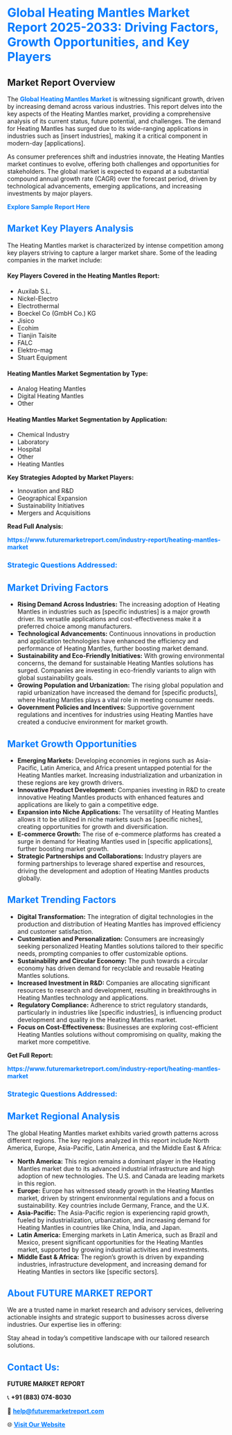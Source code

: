 <h1 style="color: #007BFF;">Global Heating Mantles Market Report 2025-2033: Driving Factors, Growth Opportunities, and Key Players</h1>

<section id="overview">
<h2>Market Report Overview</h2>
<p>The <a href="https://www.futuremarketreport.com/industry-report/heating-mantles-market" style="color: #007BFF; text-decoration: none;"><strong>Global Heating Mantles Market</strong></a> is witnessing significant growth, driven by increasing demand across various industries. This report delves into the key aspects of the Heating Mantles market, providing a comprehensive analysis of its current status, future potential, and challenges. The demand for Heating Mantles has surged due to its wide-ranging applications in industries such as [insert industries], making it a critical component in modern-day [applications].</p>
<p>As consumer preferences shift and industries innovate, the Heating Mantles market continues to evolve, offering both challenges and opportunities for stakeholders. The global market is expected to expand at a substantial compound annual growth rate (CAGR) over the forecast period, driven by technological advancements, emerging applications, and increasing investments by major players.</p>
</section>

<section id="overview">
<p><a href="https://www.futuremarketreport.com/request-sample/reportId=128163" style="color: #007BFF; text-decoration: none;"><strong>Explore Sample Report Here</strong></a></p>
</section>

<section id="key-players">
<h2 style="color: #007BFF;">Market Key Players Analysis</h2>
<p>The Heating Mantles market is characterized by intense competition among key players striving to capture a larger market share. Some of the leading companies in the market include:</p>
<h4>Key Players Covered in the Heating Mantles Report:</h4>
<ul><li>Auxilab S.L.</li><li>Nickel-Electro</li><li>Electrothermal</li><li>Boeckel Co (GmbH Co.) KG</li><li>Jisico</li><li>Ecohim</li><li>Tianjin Taisite</li><li>FALC</li><li>Elektro-mag</li><li>Stuart Equipment</li></ul>
<h4>Heating Mantles Market Segmentation by Type:</h4>
<ul><li>Analog Heating Mantles</li><li>Digital Heating Mantles</li><li>Other</li></ul>

<h4>Heating Mantles Market Segmentation by Application:</h4>
<ul><li>Chemical Industry</li><li>Laboratory</li><li>Hospital</li><li>Other</li><li>Heating Mantles</li></ul>
<p><strong>Key Strategies Adopted by Market Players:</strong></p>
<ul>
<li>Innovation and R&D</li>
<li>Geographical Expansion</li>
<li>Sustainability Initiatives</li>
<li>Mergers and Acquisitions</li>
</ul>
</section>

<section>
<p><strong>Read Full Analysis: </strong></p><a href="https://www.futuremarketreport.com/industry-report/heating-mantles-market" style="color: #007BFF; text-decoration: none;"><strong>https://www.futuremarketreport.com/industry-report/heating-mantles-market</strong></a>
<h3 style="color: #007BFF;">Strategic Questions Addressed:</h3>
</section>

<section id="driving-factors">
<h2 style="color: #007BFF;">Market Driving Factors</h2>
<ul>
<li><strong>Rising Demand Across Industries:</strong> The increasing adoption of Heating Mantles in industries such as [specific industries] is a major growth driver. Its versatile applications and cost-effectiveness make it a preferred choice among manufacturers.</li>
<li><strong>Technological Advancements:</strong> Continuous innovations in production and application technologies have enhanced the efficiency and performance of Heating Mantles, further boosting market demand.</li>
<li><strong>Sustainability and Eco-Friendly Initiatives:</strong> With growing environmental concerns, the demand for sustainable Heating Mantles solutions has surged. Companies are investing in eco-friendly variants to align with global sustainability goals.</li>
<li><strong>Growing Population and Urbanization:</strong> The rising global population and rapid urbanization have increased the demand for [specific products], where Heating Mantles plays a vital role in meeting consumer needs.</li>
<li><strong>Government Policies and Incentives:</strong> Supportive government regulations and incentives for industries using Heating Mantles have created a conducive environment for market growth.</li>
</ul>
</section>

<section id="growth-opportunities">
<h2 style="color: #007BFF;">Market Growth Opportunities</h2>
<ul>
<li><strong>Emerging Markets:</strong> Developing economies in regions such as Asia-Pacific, Latin America, and Africa present untapped potential for the Heating Mantles market. Increasing industrialization and urbanization in these regions are key growth drivers.</li>
<li><strong>Innovative Product Development:</strong> Companies investing in R&D to create innovative Heating Mantles products with enhanced features and applications are likely to gain a competitive edge.</li>
<li><strong>Expansion into Niche Applications:</strong> The versatility of Heating Mantles allows it to be utilized in niche markets such as [specific niches], creating opportunities for growth and diversification.</li>
<li><strong>E-commerce Growth:</strong> The rise of e-commerce platforms has created a surge in demand for Heating Mantles used in [specific applications], further boosting market growth.</li>
<li><strong>Strategic Partnerships and Collaborations:</strong> Industry players are forming partnerships to leverage shared expertise and resources, driving the development and adoption of Heating Mantles products globally.</li>
</ul>
</section>

<section id="trending-factors">
<h2 style="color: #007BFF;">Market Trending Factors</h2>
<ul>
<li><strong>Digital Transformation:</strong> The integration of digital technologies in the production and distribution of Heating Mantles has improved efficiency and customer satisfaction.</li>
<li><strong>Customization and Personalization:</strong> Consumers are increasingly seeking personalized Heating Mantles solutions tailored to their specific needs, prompting companies to offer customizable options.</li>
<li><strong>Sustainability and Circular Economy:</strong> The push towards a circular economy has driven demand for recyclable and reusable Heating Mantles solutions.</li>
<li><strong>Increased Investment in R&D:</strong> Companies are allocating significant resources to research and development, resulting in breakthroughs in Heating Mantles technology and applications.</li>
<li><strong>Regulatory Compliance:</strong> Adherence to strict regulatory standards, particularly in industries like [specific industries], is influencing product development and quality in the Heating Mantles market.</li>
<li><strong>Focus on Cost-Effectiveness:</strong> Businesses are exploring cost-efficient Heating Mantles solutions without compromising on quality, making the market more competitive.</li>
</ul>
</section>

<section>
<p><strong>Get Full Report: </strong></p><a href="https://www.futuremarketreport.com/industry-report/heating-mantles-market" style="color: #007BFF; text-decoration: none;"><strong>https://www.futuremarketreport.com/industry-report/heating-mantles-market</strong></a>
<h3 style="color: #007BFF;">Strategic Questions Addressed:</h3>
</section>


<section id="regional-analysis">
<h2 style="color: #007BFF;">Market Regional Analysis</h2>
<p>The global Heating Mantles market exhibits varied growth patterns across different regions. The key regions analyzed in this report include North America, Europe, Asia-Pacific, Latin America, and the Middle East & Africa:</p>
<ul>
<li><strong>North America:</strong> This region remains a dominant player in the Heating Mantles market due to its advanced industrial infrastructure and high adoption of new technologies. The U.S. and Canada are leading markets in this region.</li>
<li><strong>Europe:</strong> Europe has witnessed steady growth in the Heating Mantles market, driven by stringent environmental regulations and a focus on sustainability. Key countries include Germany, France, and the U.K.</li>
<li><strong>Asia-Pacific:</strong> The Asia-Pacific region is experiencing rapid growth, fueled by industrialization, urbanization, and increasing demand for Heating Mantles in countries like China, India, and Japan.</li>
<li><strong>Latin America:</strong> Emerging markets in Latin America, such as Brazil and Mexico, present significant opportunities for the Heating Mantles market, supported by growing industrial activities and investments.</li>
<li><strong>Middle East & Africa:</strong> The region’s growth is driven by expanding industries, infrastructure development, and increasing demand for Heating Mantles in sectors like [specific sectors].</li>
</ul>
</section>

<footer>
<h2 style="color: #007BFF;">About FUTURE MARKET REPORT</h2>
<p>We are a trusted name in market research and advisory services, delivering actionable insights and strategic support to businesses across diverse industries. Our expertise lies in offering:</p>

<p>Stay ahead in today’s competitive landscape with our tailored research solutions.</p>

<h2 style="color: #007BFF;">Contact Us:</h2>
<p><strong>FUTURE MARKET REPORT</strong></p>
<p>📞 <strong>+91 (883) 074-8030</strong></p>
<p>📧 <strong><a href="mailto:help@futuremarketreport.com" style="color: #007BFF;">help@futuremarketreport.com</a></strong></p>
<p>🌐 <strong><a href="https://www.futuremarketreport.com/" style="color: #007BFF;">Visit Our Website</a></strong></p>
</footer>
